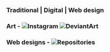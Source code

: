 ### Traditional | Digital | Web design  

### Art - ![Instagram](https://www.instagram.com/qwerty_pencils/) ![DeviantArt](https://www.deviantart.com/qwertypencils)  

### Web designs - ![Repositories](https://www.instagram.com/qwerty_pencils/)
